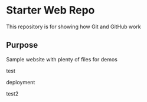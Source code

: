 # Starter Web Repo

This repository is for showing how Git and GitHub work

## Purpose

Sample website with plenty of files for demos

test

deployment

test2
